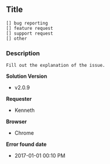 ## Title

```
[] bug reporting
[] feature request
[] support request
[] other
```

### Description

```
Fill out the explanation of the issue.
```

**Solution Version**

 - v2.0.9
 
**Requester**

 - Kenneth

**Browser**

 - Chrome

**Error found date**

 - 2017-01-01 00:10 PM
